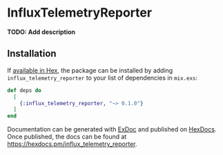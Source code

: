 # InfluxTelemetryReporter

**TODO: Add description**

## Installation

If [available in Hex](https://hex.pm/docs/publish), the package can be installed
by adding `influx_telemetry_reporter` to your list of dependencies in `mix.exs`:

```elixir
def deps do
  [
    {:influx_telemetry_reporter, "~> 0.1.0"}
  ]
end
```

Documentation can be generated with [ExDoc](https://github.com/elixir-lang/ex_doc)
and published on [HexDocs](https://hexdocs.pm). Once published, the docs can
be found at <https://hexdocs.pm/influx_telemetry_reporter>.

